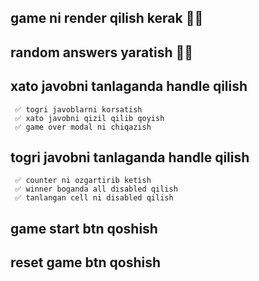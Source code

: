 ## game ni render qilish kerak 👍🏻

## random answers yaratish 👍🏻

## xato javobni tanlaganda handle qilish

     ✅ togri javoblarni korsatish
     ✅ xato javobni qizil qilib qoyish
     ✅ game over modal ni chiqazish

## togri javobni tanlaganda handle qilish

     ✅ counter ni ozgartirib ketish
     ✅ winner boganda all disabled qilish
     ✅ tanlangan cell ni disabled qilish

## game start btn qoshish

## reset game btn qoshish
